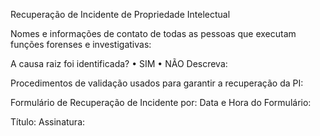 Recuperação de Incidente de Propriedade Intelectual

Nomes e informações de contato de todas as pessoas que executam funções forenses e investigativas:






A causa raiz foi identificada? • SIM	• NÃO
Descreva:  	







Procedimentos de validação usados para garantir a recuperação da PI:  	













Formulário de Recuperação de Incidente por:		Data e Hora do Formulário:  	

Título:  						 Assinatura:	              
